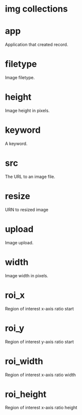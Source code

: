 img collections
===============

# app
Application that created record.

# filetype
Image filetype.

# height
Image height in pixels.

# keyword
A keyword.

# src
The URL to an image file.

# resize
URN to resized image

# upload
Image upload.

# width
Image width in pixels.

# roi_x
Region of interest x-axis ratio start

# roi_y
Region of interest y-axis ratio start

# roi_width
Region of interest x-axis ratio width

# roi_height
Region of interest x-axis ratio height